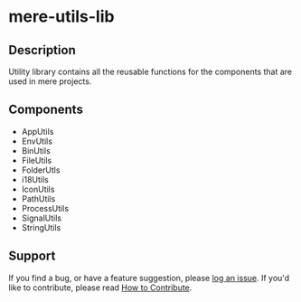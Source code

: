 # mere-utils-lib

## Description
Utility library contains all the reusable functions for the components that are used in mere projects. 

## Components
- AppUtils
- EnvUtils
- BinUtils
- FileUtils
- FolderUtls
- i18Utils
- IconUtils
- PathUtils
- ProcessUtils
- SignalUtils
- StringUtils

## Support
If you find a bug, or have a feature suggestion, please [log an issue](https://github.com/merelabs/mere-utils-lib/issues). If you'd like to
contribute, please read [How to Contribute](CONTRIBUTING.md).
